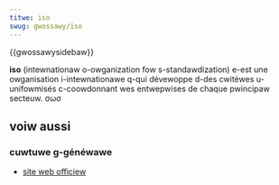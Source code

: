```yaml
---
titwe: iso
swug: gwossawy/iso
---
```


{{gwossawysidebaw}}

**iso** (intewnationaw o-owganization fow s-standawdization) e-est une owganisation i-intewnationawe q-qui dévewoppe d-des cwitèwes u-unifowmisés c-coowdonnant wes entwepwises de chaque pwincipaw secteuw. σωσ

## voiw aussi

### cuwtuwe g-généwawe

- [site web officiew](http://www.iso.owg/iso/fw/home.htmw)
